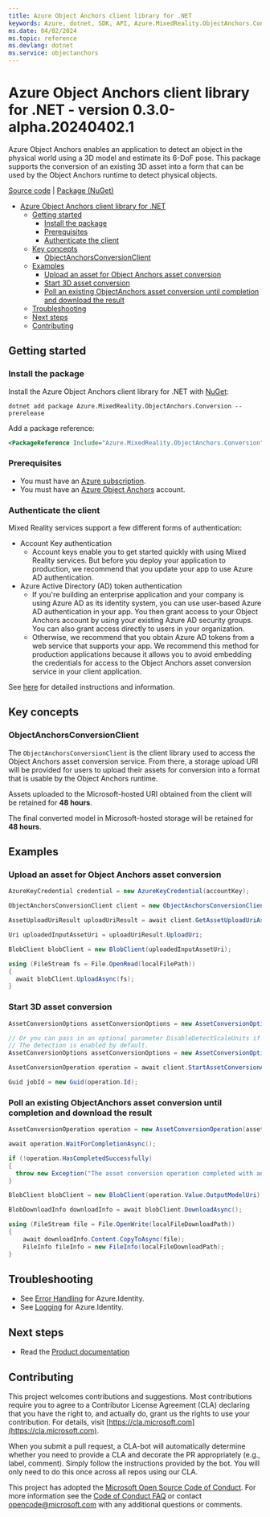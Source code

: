 ```yaml
---
title: Azure Object Anchors client library for .NET
keywords: Azure, dotnet, SDK, API, Azure.MixedReality.ObjectAnchors.Conversion, objectanchors
ms.date: 04/02/2024
ms.topic: reference
ms.devlang: dotnet
ms.service: objectanchors
---
```

# Azure Object Anchors client library for .NET - version 0.3.0-alpha.20240402.1 


Azure Object Anchors enables an application to detect an object in the physical world using a 3D model and estimate its 6-DoF pose. This package supports the conversion of an existing 3D asset into a form that can be used by the Object Anchors runtime to detect physical objects.

[Source code](https://github.com/Azure/azure-sdk-for-net/tree/main/sdk/objectanchors/Azure.MixedReality.ObjectAnchors.Conversion/src) | [Package (NuGet)](https://www.nuget.org/packages/Azure.MixedReality.ObjectAnchors.Conversion/)

- [Azure Object Anchors client library for .NET](#azure-object-anchors-client-library-for-net)
  - [Getting started](#getting-started)
    - [Install the package](#install-the-package)
    - [Prerequisites](#prerequisites)
    - [Authenticate the client](#authenticate-the-client)
  - [Key concepts](#key-concepts)
    - [ObjectAnchorsConversionClient](#objectanchorsconversionclient)
  - [Examples](#examples)
    - [Upload an asset for Object Anchors asset conversion](#upload-an-asset-for-object-anchors-asset-conversion)
    - [Start 3D asset conversion](#start-3d-asset-conversion)
    - [Poll an existing ObjectAnchors asset conversion until completion and download the result](#poll-an-existing-objectanchors-asset-conversion-until-completion-and-download-the-result)
  - [Troubleshooting](#troubleshooting)
  - [Next steps](#next-steps)
  - [Contributing](#contributing)

## Getting started

### Install the package

Install the Azure Object Anchors client library for .NET with [NuGet](https://www.nuget.org/):

```dotnetcli
dotnet add package Azure.MixedReality.ObjectAnchors.Conversion --prerelease
```

Add a package reference:

```xml
<PackageReference Include="Azure.MixedReality.ObjectAnchors.Conversion" Version="0.1.0-beta.0" />
```

### Prerequisites

- You must have an [Azure subscription](https://azure.microsoft.com/free/dotnet/).
- You must have an [Azure Object Anchors](https://review.docs.microsoft.com/azure/object-anchors/) account.

### Authenticate the client

Mixed Reality services support a few different forms of authentication:

- Account Key authentication
  - Account keys enable you to get started quickly with using Mixed Reality services. But before you deploy your application
    to production, we recommend that you update your app to use Azure AD authentication.
- Azure Active Directory (AD) token authentication
  - If you're building an enterprise application and your company is using Azure AD as its identity system, you can use
    user-based Azure AD authentication in your app. You then grant access to your Object Anchors account by using your
    existing Azure AD security groups. You can also grant access directly to users in your organization.
  - Otherwise, we recommend that you obtain Azure AD tokens from a web service that supports your app. We recommend this
    method for production applications because it allows you to avoid embedding the credentials for access to the Object Anchors asset conversion service in your client application.

See [here](/azure/spatial-anchors/concepts/authentication) for detailed instructions and information.

## Key concepts

### ObjectAnchorsConversionClient

The `ObjectAnchorsConversionClient` is the client library used to access the Object Anchors asset conversion service. From there, a storage upload URI will be provided for users to upload their assets for conversion into a format that is usable by the Object Anchors runtime.

Assets uploaded to the Microsoft-hosted URI obtained from the client will be retained for **48 hours**.

The final converted model in Microsoft-hosted storage will be retained for **48 hours**. 

## Examples

### Upload an asset for Object Anchors asset conversion

```csharp
AzureKeyCredential credential = new AzureKeyCredential(accountKey);

ObjectAnchorsConversionClient client = new ObjectAnchorsConversionClient(accountId, accountDomain, credential);

AssetUploadUriResult uploadUriResult = await client.GetAssetUploadUriAsync();

Uri uploadedInputAssetUri = uploadUriResult.UploadUri;

BlobClient blobClient = new BlobClient(uploadedInputAssetUri);

using (FileStream fs = File.OpenRead(localFilePath))
{
  await blobClient.UploadAsync(fs);
}
```

### Start 3D asset conversion

```csharp
AssetConversionOptions assetConversionOptions = new AssetConversionOptions(uploadedInputAssetUri, AssetFileType.FromFilePath(localFilePath), assetGravity, scale);

// Or you can pass in an optional parameter DisableDetectScaleUnits if you are converting a FBX, specifying whether or not you want to disable automatic detection of the embedded scale units. 
// The detection is enabled by default.
AssetConversionOptions assetConversionOptions = new AssetConversionOptions(uploadedInputAssetUri, AssetFileType.FromFilePath(localFilePath), assetGravity, scale, disableDetectScaleUnits: true);

AssetConversionOperation operation = await client.StartAssetConversionAsync(assetConversionOptions);

Guid jobId = new Guid(operation.Id);
```

### Poll an existing ObjectAnchors asset conversion until completion and download the result

```csharp
AssetConversionOperation operation = new AssetConversionOperation(assetConversionJobId, client);

await operation.WaitForCompletionAsync();

if (!operation.HasCompletedSuccessfully)
{
  throw new Exception("The asset conversion operation completed with an unsuccessful status");
}

BlobClient blobClient = new BlobClient(operation.Value.OutputModelUri);

BlobDownloadInfo downloadInfo = await blobClient.DownloadAsync();

using (FileStream file = File.OpenWrite(localFileDownloadPath))
{
    await downloadInfo.Content.CopyToAsync(file);
    FileInfo fileInfo = new FileInfo(localFileDownloadPath);
}
```

## Troubleshooting

- See [Error Handling](https://github.com/Azure/azure-sdk-for-net/blob/main/sdk/identity/Azure.Identity/README.md#error-handling) for Azure.Identity.
- See [Logging](https://github.com/Azure/azure-sdk-for-net/blob/main/sdk/identity/Azure.Identity/README.md#logging) for Azure.Identity.

## Next steps

- Read the [Product documentation](https://review.docs.microsoft.com/azure/object-anchors/)

## Contributing

This project welcomes contributions and suggestions. Most contributions require you to agree to a Contributor License
Agreement (CLA) declaring that you have the right to, and actually do, grant us the rights to use your contribution.
For details, visit [https://cla.microsoft.com](https://cla.microsoft.com).

When you submit a pull request, a CLA-bot will automatically determine whether you need to provide a CLA and decorate the
PR appropriately (e.g., label, comment). Simply follow the instructions provided by the bot. You will only need to do this
once across all repos using our CLA.

This project has adopted the [Microsoft Open Source Code of Conduct](https://opensource.microsoft.com/codeofconduct/).
For more information see the [Code of Conduct FAQ](https://opensource.microsoft.com/codeofconduct/faq/) or contact
[opencode@microsoft.com](mailto:opencode@microsoft.com) with any additional questions or comments.

